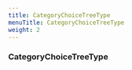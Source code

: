 ```yaml
---
title: CategoryChoiceTreeType
menuTitle: CategoryChoiceTreeType
weight: 2
---
```


### CategoryChoiceTreeType

